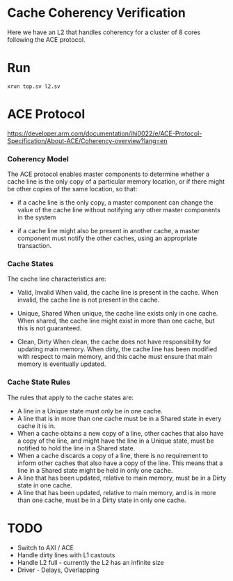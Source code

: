 
# Cache Coherency Verification

Here we have an L2 that handles coherency for a cluster of 8 cores following the ACE protocol.  

# Run

```
xrun top.sv l2.sv
```

# ACE Protocol

https://developer.arm.com/documentation/ihi0022/e/ACE-Protocol-Specification/About-ACE/Coherency-overview?lang=en

### Coherency Model

The ACE protocol enables master components to determine whether a cache line is the only copy of a particular memory location, or if there might be other copies of the same location, so that:

- if a cache line is the only copy, a master component can change the value of the cache line without notifying any other master components in the system

- if a cache line might also be present in another cache, a master component must notify the other caches, using an appropriate transaction.

### Cache States

The cache line characteristics are:

- Valid, Invalid
When valid, the cache line is present in the cache. When invalid, the cache line is not present in the cache.

- Unique, Shared
When unique, the cache line exists only in one cache. When shared, the cache line might exist in more than one cache, but this is not guaranteed.

- Clean, Dirty
When clean, the cache does not have responsibility for updating main memory. When dirty, the cache line has been modified with respect to main memory, and this cache must ensure that main memory is eventually updated.

### Cache State Rules

The rules that apply to the cache states are:

- A line in a Unique state must only be in one cache.
- A line that is in more than one cache must be in a Shared state in every cache it is in.
- When a cache obtains a new copy of a line, other caches that also have a copy of the line, and might have the line in a Unique state, must be notified to hold the line in a Shared state.
- When a cache discards a copy of a line, there is no requirement to inform other caches that also have a copy of the line. This means that a line in a Shared state might be held in only one cache.
- A line that has been updated, relative to main memory, must be in a Dirty state in one cache.
- A line that has been updated, relative to main memory, and is in more than one cache, must be in a Dirty state in only one cache.

# TODO

- Switch to AXI / ACE
- Handle dirty lines with L1 castouts 
- Handle L2 full - currently the L2 has an infinite size
- Driver - Delays, Overlapping 



